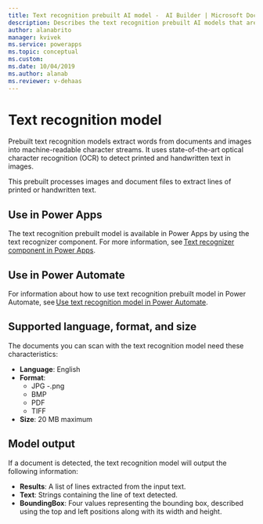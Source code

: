 ```yaml
---
title: Text recognition prebuilt AI model -  AI Builder | Microsoft Docs
description: Describes the text recognition prebuilt AI models that are available in AI Builder.
author: alanabrito
manager: kvivek
ms.service: powerapps
ms.topic: conceptual
ms.custom: 
ms.date: 10/04/2019
ms.author: alanab
ms.reviewer: v-dehaas
---
```


# Text recognition model

Prebuilt text recognition models extract words from documents and images into machine-readable character streams. It uses state-of-the-art optical character recognition (OCR) to detect printed and handwritten text in images.

This prebuilt processes images and document files to extract lines of printed or handwritten text.

## Use in Power Apps

The text recognition prebuilt model is available in Power Apps by using the text recognizer component. For more information, see [Text recognizer component in Power Apps](prebuilt-text-recognizer-component-in-powerapps.md).

## Use in Power Automate

For information about how to use text recognition prebuilt model in Power Automate, see [Use text recognition model in Power Automate](flow-text-recognition.md).  

## Supported language, format, and size

The documents you can scan with the text recognition model need these characteristics:

- **Language**: English
- **Format**:
    - JPG
    -.png
    - BMP
    - PDF
    - TIFF
- **Size**: 20 MB maximum

## Model output

If a document is detected, the text recognition model will output the following information:

- **Results**: A list of lines extracted from the input text.
- **Text**: Strings containing the line of text detected.
- **BoundingBox**: Four values representing the bounding box, described using the top and left positions along with its width and height.
